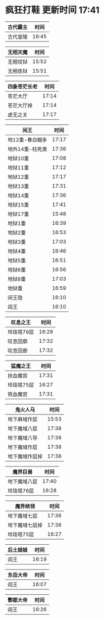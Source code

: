 # 疯狂打鞋 更新时间 17:41

| 古代霸主   | 时间    |
|--------|-------|
| 古代皇陵 | 16:45 |

| 无相天魔   | 时间    |
|--------|-------|
| 无相坟狱 | 15:52 |
| 无相炼狱 | 15:51 |

| 四象苍茫长老   | 时间    |
|--------|-------|
| 苍茫大厅 | 17:14 |
| 苍茫大厅掉 | 17:14 |
| 虚无之关 | 17:17 |

| 间王   | 时间    |
|--------|-------|
| 地12重-春白糊多 | 17:17 |
| 地外14重-枉死类 | 17:36 |
| 地狱10重 | 17:08 |
| 地狱11重 | 17:12 |
| 地狱12重 | 17:17 |
| 地狱13重 | 17:31 |
| 地狱14重 | 17:36 |
| 地狱15重 | 17:41 |
| 地狱17重 | 15:48 |
| 地狱1重 | 16:39 |
| 地狱2重 | 16:53 |
| 地狱3重 | 17:03 |
| 地狱4重 | 16:46 |
| 地狱5重 | 16:51 |
| 地狱6重 | 16:56 |
| 地狱8重 | 17:03 |
| 地狱重 | 16:59 |
| 间王隐 | 16:10 |
| 阎王 | 16:10 |

| 叹息之王   | 时间    |
|--------|-------|
| 玲珑塔79层 | 16:28 |
| 叹息回廓 | 17:32 |
| 叹息回廊 | 17:32 |

| 猛魔之王   | 时间    |
|--------|-------|
| 扶血魔宫 | 17:31 |
| 玲珑塔75层 | 16:27 |
| 铁血魔宫 | 17:31 |

| 鬼火人马   | 时间    |
|--------|-------|
| 地下麻域作层 | 15:53 |
| 地下魔域八层 | 17:38 |
| 地下魔域八导 | 17:38 |
| 地下魔域作层 | 17:38 |
| 地下魔域作层掉 | 17:38 |

| 魔界巨兽   | 时间    |
|--------|-------|
| 地下魔域八层 | 17:40 |
| 玲珑塔76层 | 16:28 |

| 魔界统领   | 时间    |
|--------|-------|
| 地下魔域七层 | 17:36 |
| 地下魔域七层掉 | 17:36 |
| 玲珑塔75层 | 16:27 |

| 后土娘娘   | 时间    |
|--------|-------|
| 阎王 | 16:19 |

| 东岳大帝   | 时间    |
|--------|-------|
| 阎王 | 16:07 |

| 酆都大帝   | 时间    |
|--------|-------|
| 阎王 | 16:26 |